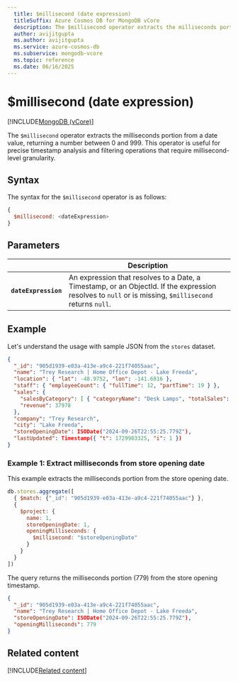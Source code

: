 ```yaml
---
  title: $millisecond (date expression)
  titleSuffix: Azure Cosmos DB for MongoDB vCore
  description: The $millisecond operator extracts the milliseconds portion from a date value.
  author: avijitgupta
  ms.author: avijitgupta
  ms.service: azure-cosmos-db
  ms.subservice: mongodb-vcore
  ms.topic: reference
  ms.date: 06/16/2025
---
```


# $millisecond (date expression)

[!INCLUDE[MongoDB (vCore)](~/reusable-content/ce-skilling/azure/includes/cosmos-db/includes/appliesto-mongodb-vcore.md)]

The `$millisecond` operator extracts the milliseconds portion from a date value, returning a number between 0 and 999. This operator is useful for precise timestamp analysis and filtering operations that require millisecond-level granularity.

## Syntax

The syntax for the `$millisecond` operator is as follows:

```javascript
{
  $millisecond: <dateExpression>
}
```

## Parameters

| | Description |
| --- | --- |
| **`dateExpression`** | An expression that resolves to a Date, a Timestamp, or an ObjectId. If the expression resolves to `null` or is missing, `$millisecond` returns `null`. |

## Example

Let's understand the usage with sample JSON from the `stores` dataset.

```json
{
  "_id": "905d1939-e03a-413e-a9c4-221f74055aac",
  "name": "Trey Research | Home Office Depot - Lake Freeda",
  "location": { "lat": -48.9752, "lon": -141.6816 },
  "staff": { "employeeCount": { "fullTime": 12, "partTime": 19 } },
  "sales": {
    "salesByCategory": [ { "categoryName": "Desk Lamps", "totalSales": 37978 } ],
    "revenue": 37978
  },
  "company": "Trey Research",
  "city": "Lake Freeda",
  "storeOpeningDate": ISODate("2024-09-26T22:55:25.779Z"),
  "lastUpdated": Timestamp({ "t": 1729983325, "i": 1 })
}
```

### Example 1: Extract milliseconds from store opening date

This example extracts the milliseconds portion from the store opening date.

```javascript
db.stores.aggregate([
  { $match: {"_id": "905d1939-e03a-413e-a9c4-221f74055aac"} },
  {
    $project: {
      name: 1,
      storeOpeningDate: 1,
      openingMilliseconds: {
        $millisecond: "$storeOpeningDate"
      }
    }
  }
])
```

The query returns the milliseconds portion (779) from the store opening timestamp.

```json
{
  "_id": "905d1939-e03a-413e-a9c4-221f74055aac",
  "name": "Trey Research | Home Office Depot - Lake Freeda",
  "storeOpeningDate": ISODate("2024-09-26T22:55:25.779Z"),
  "openingMilliseconds": 779
}
```

## Related content

[!INCLUDE[Related content](../includes/related-content.md)]